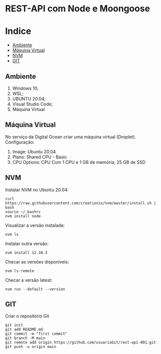# REST-API com Node e Moongoose


# Indice

* [Ambiente](##Ambiente)
* [Máquina Virtual](##máquina-virtual)
* [NVM](##NVM)
* [GIT](##GIT)

## Ambiente

1. Windows 10;
2. WSL;
3. UBUNTU 20.04;
4. Visual Studio Code;
5. Máquina Virtual

## Máquina Virtual

No serviço da Digital Ocean criar uma máquina virtual (Droplet).
Configuração:

1. Image: Ubuntu 20.04
2. Plano: Shared CPU - Basic
3. CPU Options: CPU Com 1 CPU e 1 GB de memória; 25 GB de SSD


## NVM 

Instalar NVM no Ubuntu 20.04:

``` cli
curl https://raw.githubusercontent.com/creationix/nvm/master/install.sh | bash 
source ~/.bashrc
nvm install node
```

Visualizar a versão instalada:

``` cli 
nvm ls
```

Instalar outra versão:

``` cli
nvm install 12.18.3
```

Checar as versões disponiveis:

``` cli
nvm ls-remote
```

Checar a versão latest:

``` cli
nvm run --default --version
```

## GIT

Criar o repositório Git

``` cli
git init
git add README.md
git commit -m "first commit"
git branch -M main
git remote add origin https://github.com/usuarioGit/rest-api-001.git
git push -u origin main
```